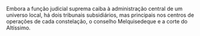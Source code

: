 ﻿Embora a função judicial suprema caiba à administração central de um universo local, há dois tribunais subsidiários, mas principais nos centros de operações de cada constelação, o conselho Melquisedeque e a corte do Altíssimo.